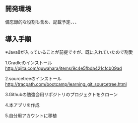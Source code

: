 ## 開発環境
備忘録的な役割も含め、記載予定、、、

## 導入手順
※Java8が入っていることが前提ですが、既に入れていたので割愛

1.Gradleのインストール
http://qiita.com/quwahara/items/9c4e5fbda421cfcb09ad

2.sourcetreeのインストール
http://tracpath.com/bootcamp/learning_git_sourcetree.html

3.Githubの勉強会用リポジトリのプロジェクトをクローン

4.本アプリを作成

5.自分用アカウントに移植
